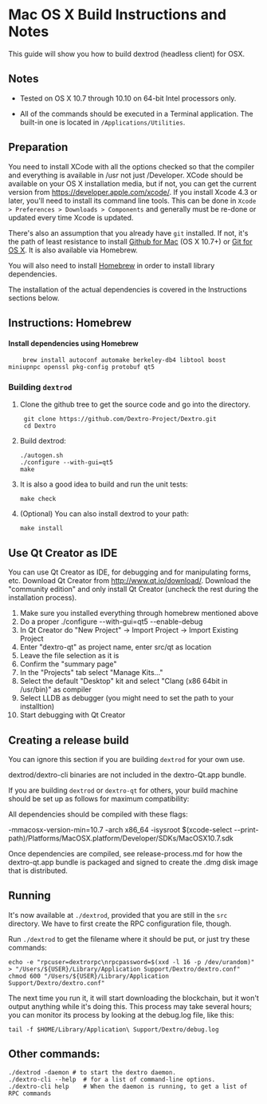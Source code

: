 Mac OS X Build Instructions and Notes
====================================
This guide will show you how to build dextrod (headless client) for OSX.

Notes
-----

* Tested on OS X 10.7 through 10.10 on 64-bit Intel processors only.

* All of the commands should be executed in a Terminal application. The
built-in one is located in `/Applications/Utilities`.

Preparation
-----------

You need to install XCode with all the options checked so that the compiler
and everything is available in /usr not just /Developer. XCode should be
available on your OS X installation media, but if not, you can get the
current version from https://developer.apple.com/xcode/. If you install
Xcode 4.3 or later, you'll need to install its command line tools. This can
be done in `Xcode > Preferences > Downloads > Components` and generally must
be re-done or updated every time Xcode is updated.

There's also an assumption that you already have `git` installed. If
not, it's the path of least resistance to install [Github for Mac](https://mac.github.com/)
(OS X 10.7+) or
[Git for OS X](https://code.google.com/p/git-osx-installer/). It is also
available via Homebrew.

You will also need to install [Homebrew](http://brew.sh) in order to install library
dependencies.

The installation of the actual dependencies is covered in the Instructions
sections below.

Instructions: Homebrew
----------------------

#### Install dependencies using Homebrew

        brew install autoconf automake berkeley-db4 libtool boost miniupnpc openssl pkg-config protobuf qt5

### Building `dextrod`

1. Clone the github tree to get the source code and go into the directory.

        git clone https://github.com/Dextro-Project/Dextro.git
        cd Dextro

2.  Build dextrod:

        ./autogen.sh
        ./configure --with-gui=qt5
        make

3.  It is also a good idea to build and run the unit tests:

        make check

4.  (Optional) You can also install dextrod to your path:

        make install

Use Qt Creator as IDE
------------------------
You can use Qt Creator as IDE, for debugging and for manipulating forms, etc.
Download Qt Creator from http://www.qt.io/download/. Download the "community edition" and only install Qt Creator (uncheck the rest during the installation process).

1. Make sure you installed everything through homebrew mentioned above
2. Do a proper ./configure --with-gui=qt5 --enable-debug
3. In Qt Creator do "New Project" -> Import Project -> Import Existing Project
4. Enter "dextro-qt" as project name, enter src/qt as location
5. Leave the file selection as it is
6. Confirm the "summary page"
7. In the "Projects" tab select "Manage Kits..."
8. Select the default "Desktop" kit and select "Clang (x86 64bit in /usr/bin)" as compiler
9. Select LLDB as debugger (you might need to set the path to your installtion)
10. Start debugging with Qt Creator

Creating a release build
------------------------
You can ignore this section if you are building `dextrod` for your own use.

dextrod/dextro-cli binaries are not included in the dextro-Qt.app bundle.

If you are building `dextrod` or `dextro-qt` for others, your build machine should be set up
as follows for maximum compatibility:

All dependencies should be compiled with these flags:

 -mmacosx-version-min=10.7
 -arch x86_64
 -isysroot $(xcode-select --print-path)/Platforms/MacOSX.platform/Developer/SDKs/MacOSX10.7.sdk

Once dependencies are compiled, see release-process.md for how the dextro-qt.app
bundle is packaged and signed to create the .dmg disk image that is distributed.

Running
-------

It's now available at `./dextrod`, provided that you are still in the `src`
directory. We have to first create the RPC configuration file, though.

Run `./dextrod` to get the filename where it should be put, or just try these
commands:

    echo -e "rpcuser=dextrorpc\nrpcpassword=$(xxd -l 16 -p /dev/urandom)" > "/Users/${USER}/Library/Application Support/Dextro/dextro.conf"
    chmod 600 "/Users/${USER}/Library/Application Support/Dextro/dextro.conf"

The next time you run it, it will start downloading the blockchain, but it won't
output anything while it's doing this. This process may take several hours;
you can monitor its process by looking at the debug.log file, like this:

    tail -f $HOME/Library/Application\ Support/Dextro/debug.log

Other commands:
-------

    ./dextrod -daemon # to start the dextro daemon.
    ./dextro-cli --help  # for a list of command-line options.
    ./dextro-cli help    # When the daemon is running, to get a list of RPC commands
